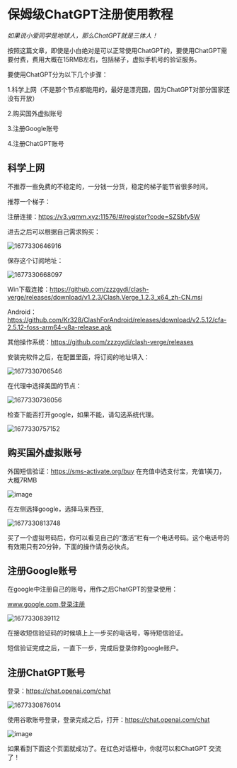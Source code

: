 # 保姆级ChatGPT注册使用教程
*如果说小爱同学是地球人，那么ChatGPT就是三体人！*

按照这篇文章，即使是小白绝对是可以正常使用ChatGPT的，要使用ChatGPT需要付费，费用大概在15RMB左右，包括梯子，虚拟手机号的验证服务。

要使用ChatGPT分为以下几个步骤：

1.科学上网（不是那个节点都能用的，最好是漂亮国，因为ChatGPT对部分国家还没有开放）

2.购买国外虚拟账号

3.注册Google账号

4.注册ChatGPT账号

## 科学上网
不推荐一些免费的不稳定的，一分钱一分货，稳定的梯子能节省很多时间。

推荐一个梯子：

注册连接：https://v3.yqmm.xyz:11576/#/register?code=SZSbfy5W

进去之后可以根据自己需求购买：

![1677330646916](https://user-images.githubusercontent.com/29245704/221358701-5684b827-01ae-4906-86b1-4a1a3f22a469.png)

保存这个订阅地址：

![1677330668097](https://user-images.githubusercontent.com/29245704/221358717-d95c5e0d-bfa0-4d38-9639-186e8c67808a.png)

Win下载连接：https://github.com/zzzgydi/clash-verge/releases/download/v1.2.3/Clash.Verge_1.2.3_x64_zh-CN.msi

Android：https://github.com/Kr328/ClashForAndroid/releases/download/v2.5.12/cfa-2.5.12-foss-arm64-v8a-release.apk

其他操作系统：https://github.com/zzzgydi/clash-verge/releases

安装完软件之后，在配置里面，将订阅的地址填入：

![1677330706546](https://user-images.githubusercontent.com/29245704/221358745-b79f9c2d-1dfc-414a-b20f-10e86e9ab408.png)

在代理中选择美国的节点：

![1677330736056](https://user-images.githubusercontent.com/29245704/221358770-e9e61daa-1253-4e69-9411-a96da2f6505c.png)

检查下能否打开google，如果不能，请勾选系统代理。

![1677330757152](https://user-images.githubusercontent.com/29245704/221358788-068994dd-f109-42bb-912e-ebd19f378342.png)

## 购买国外虚拟账号
外国短信验证：https://sms-activate.org/buy
在充值中选支付宝，充值1美刀，大概7RMB

![image](https://user-images.githubusercontent.com/29245704/221358802-2a85b318-5a12-4f59-a985-494054f286b2.png)

在左侧选择google，选择马来西亚,

![1677330813748](https://user-images.githubusercontent.com/29245704/221358813-058e4d57-cea8-40f0-a9c2-1f627f134b59.png)

买了一个虚拟号码后，你可以看见自己的“激活”栏有一个电话号码。这个电话号的有效期只有20分钟，下面的操作请务必快点。

## 注册Google账号
在google中注册自己的账号，用作之后ChatGPT的登录使用：

www.google.com,登录注册

![1677330839112](https://user-images.githubusercontent.com/29245704/221358828-ccb6ac56-09b9-4ac1-b5eb-b49275d9b245.png)

在接收短信验证码的时候填上上一步买的电话号，等待短信验证。

短信验证完成之后，一直下一步，完成后登录你的google账户。

## 注册ChatGPT账号
登录：https://chat.openai.com/chat

![1677330876014](https://user-images.githubusercontent.com/29245704/221358859-ffac91f0-ade3-4550-a314-61e60dc5f8e8.png)

使用谷歌账号登录，登录完成之后，打开：https://chat.openai.com/chat

![image](https://user-images.githubusercontent.com/29245704/221358924-53e04b08-b293-4b13-b1c9-9e7c8911c618.png)

如果看到下面这个页面就成功了。在红色对话框中，你就可以和ChatGPT 交流了！


